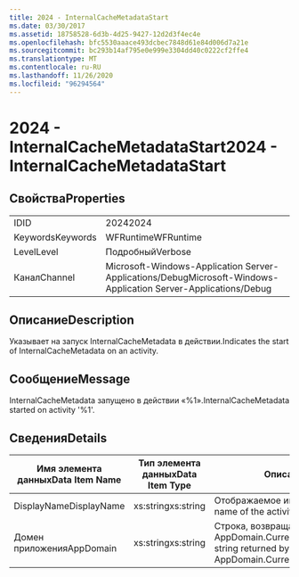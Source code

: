 ```yaml
---
title: 2024 - InternalCacheMetadataStart
ms.date: 03/30/2017
ms.assetid: 18758528-6d3b-4d25-9427-12d2d3f4ec4e
ms.openlocfilehash: bfc5530aaace493dcbec7848d61e84d006d7a21e
ms.sourcegitcommit: bc293b14af795e0e999e3304dd40c0222cf2ffe4
ms.translationtype: MT
ms.contentlocale: ru-RU
ms.lasthandoff: 11/26/2020
ms.locfileid: "96294564"
---
```

# <a name="2024---internalcachemetadatastart"></a><span data-ttu-id="9e1d9-102">2024 - InternalCacheMetadataStart</span><span class="sxs-lookup"><span data-stu-id="9e1d9-102">2024 - InternalCacheMetadataStart</span></span>

## <a name="properties"></a><span data-ttu-id="9e1d9-103">Свойства</span><span class="sxs-lookup"><span data-stu-id="9e1d9-103">Properties</span></span>  
  
|||  
|-|-|  
|<span data-ttu-id="9e1d9-104">ID</span><span class="sxs-lookup"><span data-stu-id="9e1d9-104">ID</span></span>|<span data-ttu-id="9e1d9-105">2024</span><span class="sxs-lookup"><span data-stu-id="9e1d9-105">2024</span></span>|  
|<span data-ttu-id="9e1d9-106">Keywords</span><span class="sxs-lookup"><span data-stu-id="9e1d9-106">Keywords</span></span>|<span data-ttu-id="9e1d9-107">WFRuntime</span><span class="sxs-lookup"><span data-stu-id="9e1d9-107">WFRuntime</span></span>|  
|<span data-ttu-id="9e1d9-108">Level</span><span class="sxs-lookup"><span data-stu-id="9e1d9-108">Level</span></span>|<span data-ttu-id="9e1d9-109">Подробный</span><span class="sxs-lookup"><span data-stu-id="9e1d9-109">Verbose</span></span>|  
|<span data-ttu-id="9e1d9-110">Канал</span><span class="sxs-lookup"><span data-stu-id="9e1d9-110">Channel</span></span>|<span data-ttu-id="9e1d9-111">Microsoft-Windows-Application Server-Applications/Debug</span><span class="sxs-lookup"><span data-stu-id="9e1d9-111">Microsoft-Windows-Application Server-Applications/Debug</span></span>|  
  
## <a name="description"></a><span data-ttu-id="9e1d9-112">Описание</span><span class="sxs-lookup"><span data-stu-id="9e1d9-112">Description</span></span>  

 <span data-ttu-id="9e1d9-113">Указывает на запуск InternalCacheMetadata в действии.</span><span class="sxs-lookup"><span data-stu-id="9e1d9-113">Indicates the start of InternalCacheMetadata on an activity.</span></span>  
  
## <a name="message"></a><span data-ttu-id="9e1d9-114">Сообщение</span><span class="sxs-lookup"><span data-stu-id="9e1d9-114">Message</span></span>  

 <span data-ttu-id="9e1d9-115">InternalCacheMetadata запущено в действии «%1».</span><span class="sxs-lookup"><span data-stu-id="9e1d9-115">InternalCacheMetadata started on activity '%1'.</span></span>  
  
## <a name="details"></a><span data-ttu-id="9e1d9-116">Сведения</span><span class="sxs-lookup"><span data-stu-id="9e1d9-116">Details</span></span>  
  
|<span data-ttu-id="9e1d9-117">Имя элемента данных</span><span class="sxs-lookup"><span data-stu-id="9e1d9-117">Data Item Name</span></span>|<span data-ttu-id="9e1d9-118">Тип элемента данных</span><span class="sxs-lookup"><span data-stu-id="9e1d9-118">Data Item Type</span></span>|<span data-ttu-id="9e1d9-119">Описание</span><span class="sxs-lookup"><span data-stu-id="9e1d9-119">Description</span></span>|  
|--------------------|--------------------|-----------------|  
|<span data-ttu-id="9e1d9-120">DisplayName</span><span class="sxs-lookup"><span data-stu-id="9e1d9-120">DisplayName</span></span>|<span data-ttu-id="9e1d9-121">xs:string</span><span class="sxs-lookup"><span data-stu-id="9e1d9-121">xs:string</span></span>|<span data-ttu-id="9e1d9-122">Отображаемое имя действия.</span><span class="sxs-lookup"><span data-stu-id="9e1d9-122">The display name of the activity.</span></span>|  
|<span data-ttu-id="9e1d9-123">Домен приложения</span><span class="sxs-lookup"><span data-stu-id="9e1d9-123">AppDomain</span></span>|<span data-ttu-id="9e1d9-124">xs:string</span><span class="sxs-lookup"><span data-stu-id="9e1d9-124">xs:string</span></span>|<span data-ttu-id="9e1d9-125">Строка, возвращаемая AppDomain.CurrentDomain.FriendlyName.</span><span class="sxs-lookup"><span data-stu-id="9e1d9-125">The string returned by AppDomain.CurrentDomain.FriendlyName.</span></span>|
